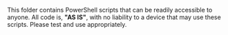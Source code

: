 This folder contains PowerShell scripts that can be readily accessible to anyone. All code is, **"AS IS"**, with no liability to a device that may use these scripts. Please test and use appropriately.
